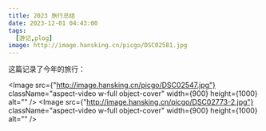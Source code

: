 ```yaml
---
title: 2023 旅行总结
date: 2023-12-01 04:43:00
tags:
  [游记,plog]
image: http://image.hansking.cn/picgo/DSC02581.jpg
---
```


这篇记录了今年的旅行：


<Image
          src={"http://image.hansking.cn/picgo/DSC02547.jpg"}
          className="aspect-video w-full object-cover"
          width={900}
          height={1000}
          alt=""
        />
        <Image
          src={"http://image.hansking.cn/picgo/DSC02773-2.jpg"}
          className="aspect-video w-full object-cover"
          width={900}
          height={1000}
          alt=""
        />